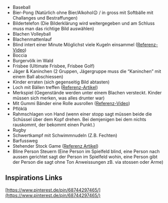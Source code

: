- Baseball
- Bier-Pong (Natürlich ohne Bier/Alkohol😉 / in gross mit Softbälle mit Challanges und Bestraffungen)
- Bildertelefon (Die Bilderklärung wird weitergegeben und am Schluss muss man das richtige Bild auswählen)
- Blachen Volleyball
- Blachenmattenlauf
- Blind intert einer Minute Möglichst viele Kugeln einsammel ([Referenz-Video](https://youtu.be/ehPugxlo_oY?t=435))
- Boccia
- Burgervölk im Wald
- Frisbee (Ultimate Frisbee, Frisbee Golf)
- Jäger & Kaninchen (2 Gruppen, Jägergruppe muss die “Kaninchen” mit einem Ball abschiessen)
- Kinder erraten (sich gegenseitig Bild abtasten)
- Loch mit Bällen treffen ([Referenz-Artikel](https://mamakreativ.com/bunte-sommerparty-fuer-kinder-10-schnelle-und-einfache-ideen/))
- Merkspiel (Gegenstände werden unter einem Blachen versteckt. Kinder müssen sich merken, was alles drunter war)
- Mit Gummi Bänder eine Rolle ausrollen ([Referenz-Video](https://youtu.be/ehPugxlo_oY?t=406))
- Pflöklä
- Rahmschlagen von Hand (wenn einer stopp sagt müssen beide die Schüssel über dem Kopf drehen. Bei demjenigen bei dem nichts rauskommt, der bekommt einen Punkt.)
- Rugby
- Schwertkampf mit Schwimmnudeln (Z.B. Fechten)
- Barfussweg
- Stehender Stock Game ([Referenz Artikel](https://www.raisingdragons.com/standing-pool-noodle-game/))
- Bline Person Steuern (Eine Person im Spielfeld blind, eine Person nach aussen gerichtet sagt der Person im Spielfeld wohin, eine Person gibt der Person die sagt ohne Ton Anweissungen zB. via stossen oder Arme)

## Inspirations Links
[https://www.pinterest.de/pin/68744297465/](https://www.pinterest.de/pin/68744297465/)